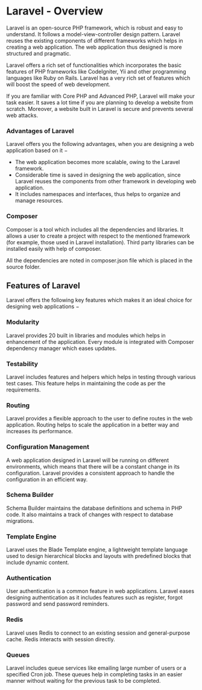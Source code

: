 

# Laravel - Overview

Laravel is an open-source PHP framework, which is robust and easy to understand. It follows a model-view-controller design pattern. Laravel reuses the existing components of different frameworks which helps in creating a web application. The web application thus designed is more structured and pragmatic.

Laravel offers a rich set of functionalities which incorporates the basic features of PHP frameworks like CodeIgniter, Yii and other programming languages like Ruby on Rails. Laravel has a very rich set of features which will boost the speed of web development.

If you are familiar with Core PHP and Advanced PHP, Laravel will make your task easier. It saves a lot time if you are planning to develop a website from scratch. Moreover, a website built in Laravel is secure and prevents several web attacks.


### Advantages of Laravel
Laravel offers you the following advantages, when you are designing a web application based on it −

* The web application becomes more scalable, owing to the Laravel framework.
* Considerable time is saved in designing the web application, since Laravel reuses the components from other framework in developing web application.
* It includes namespaces and interfaces, thus helps to organize and manage resources.


### Composer
Composer is a tool which includes all the dependencies and libraries. It allows a user to create a project with respect to the mentioned framework (for example, those used in Laravel installation). Third party libraries can be installed easily with help of composer.

All the dependencies are noted in composer.json file which is placed in the source folder.


## **Features of Laravel**
Laravel offers the following key features which makes it an ideal choice for designing web applications −


### **Modularity**
Laravel provides 20 built in libraries and modules which helps in enhancement of the application. Every module is integrated with Composer dependency manager which eases updates.

### **Testability**
Laravel includes features and helpers which helps in testing through various test cases. This feature helps in maintaining the code as per the requirements.

### **Routing**
Laravel provides a flexible approach to the user to define routes in the web application. Routing helps to scale the application in a better way and increases its performance.

### **Configuration Management**
A web application designed in Laravel will be running on different environments, which means that there will be a constant change in its configuration. Laravel provides a consistent approach to handle the configuration in an efficient way.


### **Schema Builder**
Schema Builder maintains the database definitions and schema in PHP code. It also maintains a track of changes with respect to database migrations.

### **Template Engine**
Laravel uses the Blade Template engine, a lightweight template language used to design hierarchical blocks and layouts with predefined blocks that include dynamic content.


### **Authentication**
User authentication is a common feature in web applications. Laravel eases designing authentication as it includes features such as register, forgot password and send password reminders.

### **Redis**
Laravel uses Redis to connect to an existing session and general-purpose cache. Redis interacts with session directly.

### **Queues**
Laravel includes queue services like emailing large number of users or a specified Cron job. These queues help in completing tasks in an easier manner without waiting for the previous task to be completed.


